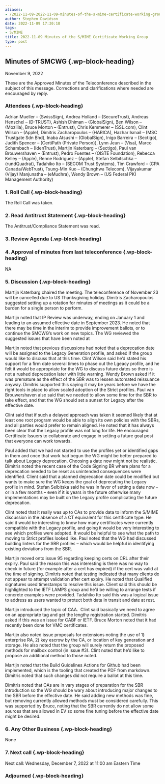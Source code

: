 ```yaml
---
aliases:
- /2022-11-09-2022-11-09-minutes-of-the-s-mime-certificate-working-group/
author: Stephen Davidson
date: 2022-11-09 17:30:18
tags:
- S/MIME
title: 2022-11-09 Minutes of the S/MIME Certificate Working Group
type: post
---
```


## Minutes of SMCWG {.wp-block-heading}

November 9, 2022

These are the Approved Minutes of the Teleconference described in the subject of this message. Corrections and clarifications where needed are encouraged by reply.

### Attendees {.wp-block-heading}

Adrian Mueller – (SwissSign), Andrea Holland – (SecureTrust), Andreas Henschel – (D-TRUST), Ashish Dhiman – (GlobalSign), Ben Wilson – (Mozilla), Bruce Morton – (Entrust), Chris Kemmerer – (SSL.com), Clint Wilson – (Apple), Dimitris Zacharopoulos – (HARICA), Hazhar Ismail – (MSC Trustgate Sdn Bhd), Inaba Atsushi – (GlobalSign), Inigo Barreira – (Sectigo), Judith Spencer – (CertiPath (Private Person)), Lynn Jeun – (Visa), Marco Schambach – (IdenTrust), Martijn Katerbarg – (Sectigo), Paul van Brouwershaven – (Entrust), Pedro Fuentes – (OISTE Foundation), Rebecca Kelley – (Apple), Renne Rodriguez – (Apple), Stefan Selbitschka – (rundQuadrat), Tadahiko Ito – (SECOM Trust Systems), Tim Crawford – (CPA Canada/WebTrust), Tsung-Min Kuo – (Chunghwa Telecom), Vijayakumar (Vijay) Manjunatha – (eMudhra), Wendy Brown – (US Federal PKI Management Authority)

### 1. Roll Call {.wp-block-heading}

The Roll Call was taken.

### 2. Read Antitrust Statement {.wp-block-heading}

The Antitrust/Compliance Statement was read.

### 3. Review Agenda {.wp-block-heading}

### 4. Approval of minutes from last teleconference {.wp-block-heading}

NA

### 5. Discussion {.wp-block-heading}

Martijn Katerbarg chaired the meeting. The teleconference of November 23 will be cancelled due to US Thanksgiving holiday. Dimitris Zacharopoulos suggested setting up a rotation for minutes of meetings as it could be a burden for a single person to perform.

Martijn noted that IP Review was underway, ending on January 1 and leading to an assumed effective date in September 2023. He noted that there may be time in the interim to provide improvement ballots, or to continue the SMCWG’s work on new topics. The WG reviewed the suggested issues that have been noted at

Martijn noted that previous discussions had noted that a deprecation date will be assigned to the Legacy Generation profile, and asked if the group would like to discuss that at this time. Clint Wilson said he’d stated his support for a firm date several times to phase out the Lgeacy profile, and he felt it would be appropriate for the WG to discuss future dates so there is not a rushed deprecation later with little warning. Wendy Brown asked if it was premature as the effect of the SBR was to lessen automated reissuance anyway. Dimitris supported this saying it may be years before we have the right tools in place to allow scaled adoption of the Strict profiles. Paul van Brouwershaven also said that we needed to allow some time for the SBR to take effect, and that the WG should set a sunset for Legacy after the effective date.

Clint said that if such a delayed approach was taken it seemed likely that at least one root program would be able to align its own policies with the SBRs, and all parties would prefer to remain aligned. He noted that it has always been clear that the Legacy profile was not long for life. He encouraged Certificate Issuers to collaborate and engage in setting a future goal post that everyone can work towards.

Paul added that we had not started to use the profiles yet or identified gaps in them and once that work had begun the WG might be better prepared to talk about Legacy deprecation. Choosing a date now might not be realistic. Dimitris noted the recent case of the Code Signing BR where plans for a deprecation needed to be reset as unintended consequences were identified. Client said that a planned deprecation date could be modified but wants to make sure the WG keeps the goal of deprecating the Legacy profile in mind. Stefan Selbitska said he was in favor of setting a date now – or in a few months – even if it is years in the future otherwise many implementations may be built on the Legacy profile complicating the future deprecation.

Clint noted that it really was up to CAs to provide data to inform the S/MIME discussion in the absence of a CT equivalent for this certificate type. He said it would be interesting to know how many certificates were currently compatible with the Legacy profile, and going it would be very interesting to see which profiles were adopted. It would be helpful to see what the path to moving to Strict profiles looked like. Paul noted that the WG had discussed building linters for the SBR profiles – which would be helpful in identifying existing deviations from the SBR.

Martijn moved onto issue 95 regarding keeping certs on CRL after their expiry. Paul said the reason this was interesting is there was no way to check in future (for example after a cert has expired) if the cert was valid at the time of signing. Dimitris noted that testing indicated that many clients do not appear to attempt validation after cert expiry. He noted that Qualified signatures used timestamps to resolve this issue. Client said this should be highlighted to the IETF LAMPS group and he’d be willing to arrange tests if concrete examples were provided. Tadahiko Ito said this was a logical issue to address as users wanted to protect both data in transit and date at rest.

Martijn introduced the topic of CAA.  Clint said basically we need to agree on an appropriate tag and get the lengthy registration started. Dimitris asked if this was an issue for CABF or IETF. Bruce Morton noted that it had recently been done for VMC certificates.

Martijn also noted issue proposals for extensions noting the use of 1) enterprise RA, 2) key escrow by the CA, or location of key generation and storage. He also noted that the group will surely return the proposed methods for mailbox control (in issue #3). Clint noted that he’d like to propose an additional method to those noted.

Martijn noted that the Build Guidelines Actions for Github had been implemented, which is the tooling that created the PDF from markdown. Dimitris noted that such changes did not require a ballot at this time.

Dimitris noted that CAs are in vary stages of preparation for the SBR introduction so the WG should be wary about introducing major changes to the SBR before the effective date. He said adding new methods was fine, but removing currently allowed methods must be considered carefully. This was supported by Bruce, noting that the SBR currently do not allow some sources that are allowed in EV so some fine tuning before the effective date might be desired.

### 6. Any Other Business {.wp-block-heading}

None

### 7. Next call {.wp-block-heading}

Next call: Wednesday, December 7, 2022 at 11:00 am Eastern Time

### Adjourned {.wp-block-heading}